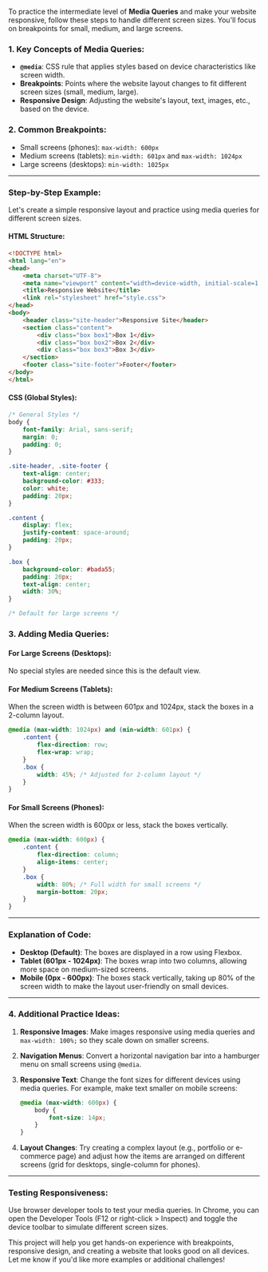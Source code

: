 To practice the intermediate level of **Media Queries** and make your website responsive, follow these steps to handle different screen sizes. You'll focus on breakpoints for small, medium, and large screens.

### **1. Key Concepts of Media Queries:**

- **`@media`**: CSS rule that applies styles based on device characteristics like screen width.
- **Breakpoints**: Points where the website layout changes to fit different screen sizes (small, medium, large).
- **Responsive Design**: Adjusting the website's layout, text, images, etc., based on the device.

### **2. Common Breakpoints:**
- Small screens (phones): `max-width: 600px`
- Medium screens (tablets): `min-width: 601px` and `max-width: 1024px`
- Large screens (desktops): `min-width: 1025px`

---

### **Step-by-Step Example:**

Let's create a simple responsive layout and practice using media queries for different screen sizes.

#### **HTML Structure:**
```html
<!DOCTYPE html>
<html lang="en">
<head>
    <meta charset="UTF-8">
    <meta name="viewport" content="width=device-width, initial-scale=1.0">
    <title>Responsive Website</title>
    <link rel="stylesheet" href="style.css">
</head>
<body>
    <header class="site-header">Responsive Site</header>
    <section class="content">
        <div class="box box1">Box 1</div>
        <div class="box box2">Box 2</div>
        <div class="box box3">Box 3</div>
    </section>
    <footer class="site-footer">Footer</footer>
</body>
</html>
```

#### **CSS (Global Styles):**
```css
/* General Styles */
body {
    font-family: Arial, sans-serif;
    margin: 0;
    padding: 0;
}

.site-header, .site-footer {
    text-align: center;
    background-color: #333;
    color: white;
    padding: 20px;
}

.content {
    display: flex;
    justify-content: space-around;
    padding: 20px;
}

.box {
    background-color: #bada55;
    padding: 20px;
    text-align: center;
    width: 30%;
}

/* Default for large screens */
```

### **3. Adding Media Queries:**

#### **For Large Screens (Desktops)**:
No special styles are needed since this is the default view.

#### **For Medium Screens (Tablets)**:
When the screen width is between 601px and 1024px, stack the boxes in a 2-column layout.

```css
@media (max-width: 1024px) and (min-width: 601px) {
    .content {
        flex-direction: row;
        flex-wrap: wrap;
    }
    .box {
        width: 45%; /* Adjusted for 2-column layout */
    }
}
```

#### **For Small Screens (Phones)**:
When the screen width is 600px or less, stack the boxes vertically.

```css
@media (max-width: 600px) {
    .content {
        flex-direction: column;
        align-items: center;
    }
    .box {
        width: 80%; /* Full width for small screens */
        margin-bottom: 20px;
    }
}
```

---

### **Explanation of Code:**

- **Desktop (Default)**: The boxes are displayed in a row using Flexbox.
- **Tablet (601px - 1024px)**: The boxes wrap into two columns, allowing more space on medium-sized screens.
- **Mobile (0px - 600px)**: The boxes stack vertically, taking up 80% of the screen width to make the layout user-friendly on small devices.

---

### **4. Additional Practice Ideas:**

1. **Responsive Images**:
   Make images responsive using media queries and `max-width: 100%;` so they scale down on smaller screens.

2. **Navigation Menus**:
   Convert a horizontal navigation bar into a hamburger menu on small screens using `@media`.

3. **Responsive Text**:
   Change the font sizes for different devices using media queries. For example, make text smaller on mobile screens:
   ```css
   @media (max-width: 600px) {
       body {
           font-size: 14px;
       }
   }
   ```

4. **Layout Changes**:
   Try creating a complex layout (e.g., portfolio or e-commerce page) and adjust how the items are arranged on different screens (grid for desktops, single-column for phones).

---

### **Testing Responsiveness**:
Use browser developer tools to test your media queries. In Chrome, you can open the Developer Tools (F12 or right-click > Inspect) and toggle the device toolbar to simulate different screen sizes.

This project will help you get hands-on experience with breakpoints, responsive design, and creating a website that looks good on all devices. Let me know if you'd like more examples or additional challenges!